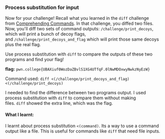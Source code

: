 ### Process substitution for input 

Now for your challenge! Recall what you learned in the `diff` challenge from [Comprehending Commands](https://pwn.college/linux-luminarium/commands). In that challenge, you diffed two files. Now, you'll diff two sets of command outputs: `/challenge/print_decoys`, which will print a bunch of decoy flags, and `/challenge/print_decoys_and_flag` which will print those same decoys plus the real flag.

Use process substitution with `diff` to compare the outputs of these two programs and find your flag!

**flag:** `pwn.college{UBAXiuf0WozDaZBvlS1XG4UTfqF.0lNwMDOxwyNwkzNyEzW}`

Command used: 
`diff <(/challenge/print_decoys_and_flag) <(/challenge/print_decoys)`

I needed to find the difference between two programs output. I used process substitution with `diff` to compare them without making files. `diff` showed the extra line, which was the flag.

#### What I learnt: 
I learnt about process substitution `<(command)`. Its a way to use a command output like a file. This is useful for commands like `diff` that need file inputs. 




